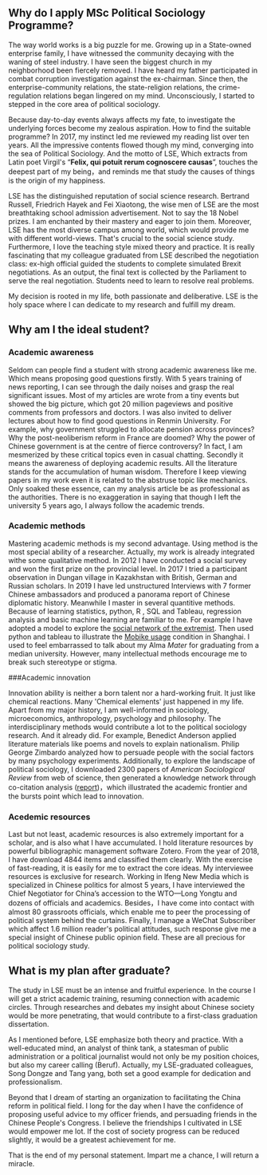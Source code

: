 ## Why do I apply MSc Political Sociology Programme?

The way world works is a big puzzle for me. Growing up in a State-owned enterprise family, I have witnessed the community decaying with the waning of steel industry. I have seen the biggest church in my neighborhood been fiercely removed. I have heard my father participated in combat corruption investigation against the ex-chairman. Since then, the enterprise-community relations, the state-religion relations, the crime-regulation relations began lingered on my mind. Unconsciously, I started to stepped in the core area of political sociology.

Because day-to-day events always affects my fate, to investigate the underlying forces become my zealous aspiration. How to find the suitable programme? In 2017, my instinct led me reviewed my reading list over ten years. All the impressive contents flowed though my mind, converging into the sea of Political Sociology. And the motto of LSE, Which extracts from Latin poet Virgil's “**Felix, qui potuit rerum cognoscere causas**”, touches the deepest part of my being，and reminds me that study the causes of things is the origin of my happiness.

LSE has the distinguished reputation of social science research. Bertrand Russell, Friedrich Hayek and Fei Xiaotong, the wise men of LSE are the most breathtaking school admission advertisement. Not to say the 18 Nobel prizes. I am enchanted by their mastery and eager to join them. Moreover, LSE has the most diverse campus among world, which would provide me with different world-views. That's crucial to the social science study. Furthermore, I love the teaching style mixed theory and practice. It is really fascinating that my colleague graduated from LSE described the negotiation class: ex-high official guided the students to complete simulated Brexit negotiations. As an output, the final text is collected by the Parliament to serve the real negotiation. Students need to learn to resolve real problems.

My decision is rooted in my life, both passionate and deliberative. LSE is the holy space where I can dedicate to my research and fulfill my dream.

## Why am I the ideal student?

### Academic awareness

Seldom can people find a student with strong academic awareness like me. Which means proposing good questions firstly. With 5 years training of news reporting, I can see through the daily noises and grasp the real significant issues. Most of my articles are wrote from a tiny events but showed the big picture, which got 20 million pageviews and positive comments from professors and doctors. I was also invited to deliver lectures about how to find good questions in Renmin University. For example, why government struggled to allocate pension across provinces? Why the post-neoliberism reform in France are doomed? Why the power of Chinese government is at the centre of fierce controversy? In fact, I am mesmerized by these critical topics even in casual chatting. Secondly it means the awareness of deploying academic results. All the literature stands for the accumulation of human wisdom. Therefore I keep viewing papers in my work even it is related to the abstruse topic like mechanics. Only soaked these essence, can my analysis article be as professional as the authorities. There is no exaggeration in saying that though I left the university 5 years ago, I always follow the academic trends.

### Academic methods 

Mastering academic methods is my second advantage. Using method is the most special ability of a researcher. Actually, my work is already integrated withe some qualitative method. In 2012 I have conducted a social survey and won the first prize on the provincial level. In 2017 I tried a participant observation in Dungan village in Kazakhstan with British, German and Russian scholars. In 2019 I have led unstructured Interviews with 7 former Chinese ambassadors and produced a panorama report of Chinese diplomatic history. Meanwhile I master in several quantitive methods. Because of learning statistics, python, R , SQL and Tableau, regression analysis and basic machine learning are familiar to me. For example I have adopted a model to explore the [social network of the extremist](https://slides.com/houyichao/deck-1/live#/). Then used python and tableau to illustrate the [Mobike usage](https://public.tableau.com/profile/henry8017) condition in Shanghai. I used to feel embarrassed to talk about my Alma *Mater* for graduating from a median university. However, many intellectual methods encourage me to break such stereotype or stigma.

###Academic innovation

Innovation ability is neither a born talent nor a hard-working fruit. It just like chemical reactions. Many 'Chemical elements' just happened in my life. Apart from my major history, I am well-informed in sociology, microeconomics, anthropology, psychology and philosophy. The interdisciplinary methods would contribute a lot to the political sociology research. And it already did. For example, Benedict Anderson applied literature materials like poems and novels to explain nationalism. Philip George Zimbardo analyzed how to persuade people with the social factors by many psychology experiments. Additionally, to explore the landscape of political sociology, I downloaded 2300 papers of *American Sociological Review* from web of science, then generated a knowledge network through co-citation analysis ([report](https://www.houyichao.com/article/2019-06-07%E6%94%BF%E6%B2%BB%E7%A4%BE%E4%BC%9A%E5%AD%A6%E7%9F%A5%E8%AF%86%E5%9B%BE%E8%B0%B1/))，which illustrated the academic frontier and the bursts point which lead to innovation. 

### Acedemic resources

Last but not least, academic resources is also extremely important for a scholar, and is also what I have accumulated. I hold literature resources by powerful bibliographic management software Zotero. From the year of 2018, I have download 4844 items and classified them clearly. With the exercise of fast-reading, it is easily for me to extract the core ideas. My interviewee resources is exclusive for research. Working in Ifeng New Media which is specialized in Chinese politics for almost 5 years, I have interviewed the Chief Negotiator for China’s accession to the WTO—Long Yongtu and dozens of officials and academics. Besides，I have come into contact with almost 80 grassroots officials, which enable me to peer the processing of political system behind the curtains. Finally, I manage a WeChat Subscriber which affect 1.6 million reader's political attitudes, such response give me a special insight of Chinese public opinion field. These are all precious for political sociology study. 

## What is my plan after graduate?

The study in LSE must be an intense and fruitful experience. In the course I will get a strict academic training, resuming connection with academic circles. Through researches and debates my insight about Chinese society would be more penetrating, that would contribute to a first-class graduation dissertation.

As I mentioned before, LSE emphasize both theory and practice. With a well-educated mind, an analyst of think tank, a statesman of public administration or a political journalist would not only be my position choices, but also my career calling (Beruf). Actually, my LSE-graduated colleagues, Song Dongze and Tang yang, both set a good example for dedication and professionalism. 

Beyond that I dream of starting an organization to facilitating the China reform in political field. I long for the day when I have the confidence of proposing useful advice to my officer friends, and persuading friends in the Chinese People's Congress. I believe the friendships I cultivated in LSE would empower me lot. If the cost of society progress can be reduced slightly, it would be a greatest achievement for me.

That is the end of my personal statement. Impart me a chance, I will return a miracle.
